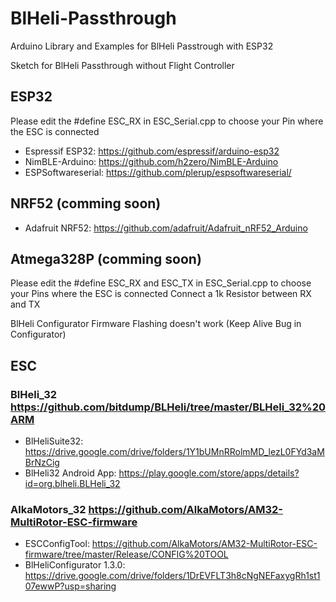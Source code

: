 # BlHeli-Passthrough
Arduino Library and Examples for BlHeli Passtrough with ESP32


Sketch for BlHeli Passthrough without Flight Controller



## ESP32
Please edit the #define ESC_RX in ESC_Serial.cpp to choose your Pin where the ESC is connected

- Espressif ESP32: https://github.com/espressif/arduino-esp32
- NimBLE-Arduino: https://github.com/h2zero/NimBLE-Arduino
- ESPSoftwareserial: https://github.com/plerup/espsoftwareserial/

## NRF52 (comming soon)
- Adafruit NRF52: https://github.com/adafruit/Adafruit_nRF52_Arduino

## Atmega328P (comming soon)
Please edit the #define ESC_RX and ESC_TX in ESC_Serial.cpp to choose your Pins where the ESC is connected
Connect a 1k Resistor between RX and TX

BlHeli Configurator Firmware Flashing doesn't work (Keep Alive Bug in Configurator)

## ESC
### BlHeli_32 https://github.com/bitdump/BLHeli/tree/master/BLHeli_32%20ARM
- BlHeliSuite32: https://drive.google.com/drive/folders/1Y1bUMnRRolmMD_lezL0FYd3aMBrNzCig
- BlHeli32 Android App: https://play.google.com/store/apps/details?id=org.blheli.BLHeli_32

### AlkaMotors_32 https://github.com/AlkaMotors/AM32-MultiRotor-ESC-firmware
- ESCConfigTool: https://github.com/AlkaMotors/AM32-MultiRotor-ESC-firmware/tree/master/Release/CONFIG%20TOOL
- BlHeliConfigurator 1.3.0: https://drive.google.com/drive/folders/1DrEVFLT3h8cNgNEFaxygRh1st107ewwP?usp=sharing

